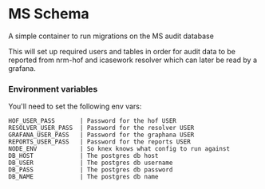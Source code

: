 # MS Schema

A simple container to run migrations on the MS audit database

This will set up required users and tables in order for audit data to be reported from nrm-hof and icasework resolver which can later be read by a grafana.

### Environment variables

You'll need to set the following env vars:

```
HOF_USER_PASS       | Password for the hof USER
RESOLVER_USER_PASS  | Password for the resolver USER
GRAFANA_USER_PASS   | Password for the graphana USER
REPORTS_USER_PASS   | Password for the reports USER
NODE_ENV            | So knex knows what config to run against
DB_HOST             | The postgres db host
DB_USER             | The postgres db username
DB_PASS             | The postgres db password
DB_NAME             | The postgres db name
```
